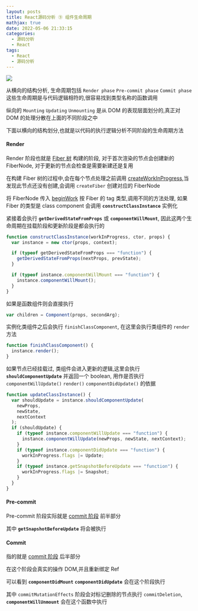 ```yaml
---
layout: posts
title: React源码分析 ⑨ 组件生命周期
mathjax: true
date: 2022-05-06 21:33:15
categories:
  - 源码分析
  - React
tags:
  - React
  - 源码分析
---
```


![](0001.png)

从横向的结构分析, 生命周期包括 `Render phase` `Pre-commit phase` `Commit phase` 这些生命周期是与代码逻辑相符的,很容易找到类型名称的函数调用

纵向的 `Mounting` `Updating` `Unmounting` 是从 DOM 的表现层面划分的,真正对 DOM 的处理分散在上面的不同阶段之中

下面以横向的结构划分,也就是以代码的执行逻辑分析不同阶段的生命周期方法

#### Render

Render 阶段也就是 [Fiber 树](/posts/76052360713d/) 构建的阶段, 对于首次渲染的节点会创建新的 FiberNode, 对于更新的节点会检查是需要新建还是复用

在构建 Fiber 树的过程中,会在每个节点处理之前调用 [createWorkInProgress](/posts/76052360713d/#createWorkInProgress),当发现此节点还没有创建,会调用 `createFiber` 创建对应的 FiberNode

将 FiberNode 传入 [beginWork](/posts/76052360713d/#beginWork) 按 Fiber 的 tag 类型,调用不同的方法处理, 如果 Fiber 的类型是 class component 会调用 **`constructClassInstance`** 实例化

紧接着会执行 **`getDerivedStateFromProps`** 或 **`componentWillMount`**, 因此这两个生命周期在挂载阶段和更新阶段是都会执行的

```js
function constructClassInstance(workInProgress, ctor, props) {
  var instance = new ctor(props, context);

  if (typeof getDerivedStateFromProps === "function") {
    getDerivedStateFromProps(nextProps, prevState);
  }

  if (typeof instance.componentWillMount === "function") {
    instance.componentWillMount();
  }
}
```

如果是函数组件则会直接执行

```js
var children = Component(props, secondArg);
```

实例化类组件之后会执行 `finishClassComponent`, 在这里会执行类组件的 `render` 方法

```js
function finishClassComponent() {
  instance.render();
}
```

如果节点已经挂载过, 类组件会进入更新的逻辑,这里会执行 **`shouldComponentUpdate`** 并返回一个 boolean, 用作是否执行 `componentWillUpdate()` `render()` `componentDidUpdate()` 的依据

```js
function updateClassInstance() {
  var shouldUpdate = instance.shouldComponentUpdate(
    newProps,
    newState,
    nextContext
  );
  if (shouldUpdate) {
    if (typeof instance.componentWillUpdate === "function") {
      instance.componentWillUpdate(newProps, newState, nextContext);
    }
    if (typeof instance.componentDidUpdate === "function") {
      workInProgress.flags |= Update;
    }
    if (typeof instance.getSnapshotBeforeUpdate === "function") {
      workInProgress.flags |= Snapshot;
    }
  }
}
```

#### Pre-commit

Pre-commit 阶段实际就是 [commit 阶段](/posts/935c6a82ff6b/#commitBeforeMutationEffects) 前半部分

其中 **`getSnapshotBeforeUpdate`** 将会被执行

#### Commit

指的就是 [commit 阶段](/posts/935c6a82ff6b/#commitBeforeMutationEffects) 后半部分

在这个阶段会真实的操作 DOM,并且重新绑定 Ref

可以看到 **`componentDidMount`** **`componentDidUpdate`** 会在这个阶段执行

其中 `commitMutationEffects` 阶段会对标记删除的节点执行 `commitDeletion`, **`componentWillUnmount`** 会在这个函数中执行

